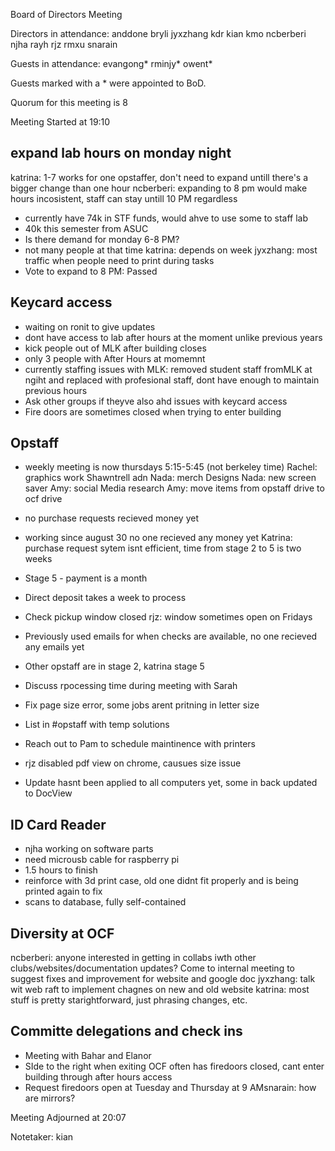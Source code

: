Board of Directors Meeting

Directors in attendance:
anddone
bryli
jyxzhang
kdr
kian
kmo
ncberberi
njha
rayh
rjz
rmxu
snarain

Guests in attendance:
evangong*
rminjy*
owent*

Guests marked with a * were appointed to BoD.

Quorum for this meeting is 8

Meeting Started at 19:10

## expand lab hours on monday night
katrina: 1-7 works for one opstaffer, don't need to expand untill there's a bigger change than one hour
ncberberi: expanding to 8 pm would make hours incosistent, staff can stay untill 10 PM regardless
- currently have 74k in STF funds, would ahve to use some to staff lab
- 40k this semester from ASUC
- Is there demand for monday 6-8 PM? 
- not many people at that time
katrina: depends on week
jyxzhang: most traffic when people need to print during tasks
- Vote to expand to 8 PM: Passed

## Keycard access
- waiting on ronit to give updates
- dont have access to lab after hours at the moment unlike previous years
- kick people out of MLK after building closes
- only 3 people with After Hours at momemnt
- currently staffing issues with MLK: removed student staff fromMLK at ngiht and replaced with profesional staff, dont have enough to maintain previous hours
- Ask other groups if theyve also ahd issues with keycard access
- Fire doors are sometimes closed when trying to enter building

## Opstaff
- weekly meeting is now thursdays 5:15-5:45 (not berkeley time)
Rachel: graphics work
Shawntrell adn Nada: merch Designs
Nada: new screen saver
Amy: social Media research
Amy: move items from opstaff drive to ocf drive

- no purchase requests recieved money yet
- working since august 30 no one recieved any money yet
Katrina: purchase request sytem isnt efficient, time from stage 2 to 5 is two weeks
- Stage 5 - payment is a month
- Direct deposit takes a week to process
- Check pickup window closed
rjz: window sometimes open on Fridays

- Previously used emails for when checks are available, no one recieved any emails yet
- Other opstaff are in stage 2, katrina stage 5
- Discuss rpocessing time during meeting with Sarah

- Fix page size error, some jobs arent pritning in letter size
- List in #opstaff with temp solutions

- Reach out to Pam to schedule maintinence with printers
- rjz disabled pdf view on chrome, causues size issue
- Update hasnt been applied to all computers yet, some in back updated to DocView

## ID Card Reader
- njha working on software parts
- need microusb cable for raspberry pi
- 1.5 hours to finish
- reinforce with 3d print case, old one didnt fit properly and is being printed again to fix
- scans to database, fully self-contained

## Diversity at OCF
ncberberi: anyone interested in getting in collabs iwth other clubs/websites/documentation updates? Come to internal meeting to suggest fixes and improvement for website and google doc
jyxzhang: talk wit web raft to implement chagnes on new and old website
katrina: most stuff is pretty starightforward, just phrasing changes, etc.

## Committe delegations and check ins
- Meeting with Bahar and Elanor
- SIde to the right when exiting OCF often has firedoors closed, cant enter building through after hours access
- Request firedoors open at Tuesday and Thursday at 9 AMsnarain: how are mirrors?

Meeting Adjourned at 20:07

Notetaker: kian
